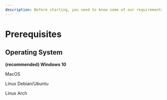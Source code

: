 ```yaml
---
description: Before starting, you need to know some of our requirements
---
```


# Prerequisites



## Operating System

**(recommended) Windows 10**

MacOS

Linux Debian/Ubuntu

Linux Arch
